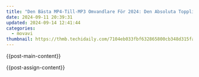 ```yaml
---
title: "Den Bästa MP4-Till-MP3 Omvandlare För 2024: Den Absoluta Topplistan Av Program Och Maskinerna!"
date: 2024-09-11 20:39:31
updated: 2024-09-14 12:41:44
categories:
  - movavi
thumbnail: https://thmb.techidaily.com/7104eb033fbf632865800cb348d315fa27012665cace64350a90155028571e6d.jpg
---
```


{{post-main-content}}

<ins class="adsbygoogle"
     style="display:block"
     data-ad-format="autorelaxed"
     data-ad-client="ca-pub-7571918770474297"
     data-ad-slot="1223367746"></ins>

{{post-assign-content}}

<ins class="adsbygoogle"
     style="display:block"
     data-ad-client="ca-pub-7571918770474297"
     data-ad-slot="8358498916"
     data-ad-format="auto"
     data-full-width-responsive="true"></ins>
